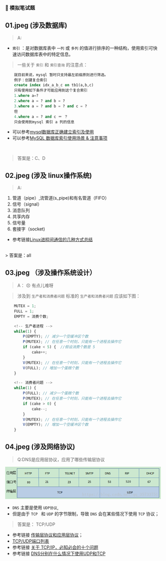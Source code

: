 ### 📖 模拟笔试题

## 01.jpeg (涉及数据库)
> A:
- `索引` ：是对数据库表中 `一列` 或 `多列` 的值进行排序的一种结构，使用索引可快速访问数据库表中的特定信息。
> 一些关于 `索引` 和 `索引查询` 的注意点：
```sql
    就目前来说，mysql 暂时只支持最左前缀原则进行筛选。
    例子：创建复合索引
    create index idx_a_b_c on tb1(a,b,c)
    只有使用如下条件才可能应用到这个复合索引
    1.where a=?
    2.where a = ? and b = ?
    3.where a = ? and b = ? and c = ?
    但
    4.where a = ? and c ＝ ？
    只会使用到mysql 索引 a 列的信息
```
- 可以参考[mysql数据库正确建立索引及使用](http://blog.51cto.com/4925054/1097107)
- 可以参考[MySQL 数据库索引使用场景 & 注意事项](https://juejin.im/entry/58ef200144d904006cdf29c2)

<br>

> 答案是：C、D

## 02.jpeg (涉及 linux操作系统)
> A:
1. 管道（pipe）,流管道(s_pipe)和有名管道（FIFO）
2. 信号（signal）
3. 消息队列
4. 共享内存
5. 信号量
6. 套接字（socket)

- 参考链接[Linux进程间通信的几种方式总结](https://blog.csdn.net/gatieme/article/details/50908749)
<br>
> 答案是：all

## 03.jpeg （涉及操作系统设计）
> A： 😣 有点儿难呀

> 涉及到 `生产者和消费者问题` 
> 标准的 `生产者和消费者问题` 应该如下图：
```js
    MUTEX = 1;
    FULL = 1;
    EMPTY = 消费个数;
```
```js
    <!-- 生产者进程 -->
    while(1) {
        P(EMPTY); // 减少一个空缓冲区个数
        P(MUTEX); // 在任意一个时刻，只能有一个进程去操作它
        if (cake < 5) {  //假设消费个数是 5
            cake++;
        }
        V(MUTEX); // 在任意一个时刻，只能有一个进程去操作它
        V(FULL); // 增加一个蛋糕个数
    }
```

```js
    <!-- 消费者问题 -->
    while(1) {
        P(FULL); // 减少一个蛋糕个数
        P(MUTEX); // 在任意一个时刻，只能有一个进程去操作它
        if (cake > 0) {
            cake--;
        }
        V(MUTEX); // 在任意一个时刻，只能有一个进程去操作它
        V(EMPTY); // 增加一个空缓冲区个数
    }
```

## 04.jpeg (涉及网络协议)
> Q:DNS是应用层协议，应用了哪些传输层协议

![image](./showImgs/1.png)

- `DNS` 主要是使用 `UDP协议`,
- 但是由于 `TCP ` 和 `UDP` 的字节限制，导致 `DNS` 会在某些情况下使用 `TCP` 协议；

> 答案是： TCP/UDP
- 参考链接 [传输层协议和应用层协议](https://blog.csdn.net/qq_35733751/article/details/80114251)；
- [TCP/UDP端口列表](https://zh.wikipedia.org/wiki/TCP/UDP%E7%AB%AF%E5%8F%A3%E5%88%97%E8%A1%A8)
- 参考链接 [关于 TCP/IP，必知必会的十个问题](https://juejin.im/post/598ba1d06fb9a03c4d6464ab)
- 参考链接 [DNS分别在什么情况下使用UDP和TCP](https://www.cnblogs.com/549294286/p/5172435.html)